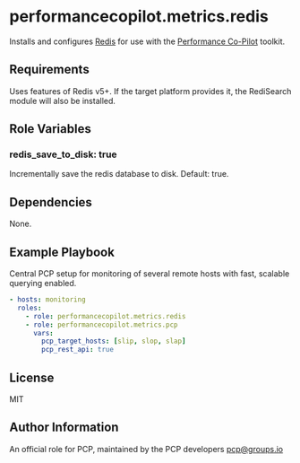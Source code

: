 # performancecopilot.metrics.redis

Installs and configures [Redis](https://redis.io) for use with the [Performance Co-Pilot](https://pcp.io/) toolkit.

## Requirements

Uses features of Redis v5+.  If the target platform provides it, the RediSearch module will also be installed.

## Role Variables

### redis_save_to_disk: true

Incrementally save the redis database to disk. Default: true.

## Dependencies

None.

## Example Playbook

Central PCP setup for monitoring of several remote hosts with fast, scalable querying enabled.

```yaml
- hosts: monitoring
  roles:
    - role: performancecopilot.metrics.redis
    - role: performancecopilot.metrics.pcp
      vars:
        pcp_target_hosts: [slip, slop, slap]
        pcp_rest_api: true
```

## License

MIT

## Author Information

An official role for PCP, maintained by the PCP developers <pcp@groups.io>
